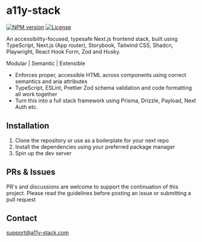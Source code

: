# a11y-stack

<a href="https://www.npmjs.com/package/create-a11y-stack-app"><img alt="NPM version" src="https://img.shields.io/npm/v/create-a11y-stack-app.svg?style=for-the-badge&labelColor=000000"></a>
<a href="https://github.com/asbhogal/a11y-stack/blob/main/LICENSE"><img alt="License" src="https://img.shields.io/npm/l/create-a11y-stack-app.svg?style=for-the-badge&labelColor=000000"></a>

An accessibility-focused, typesafe Next.js frontend stack, built using TypeScript, Next.js (App router), Storybook, Tailwind CSS, Shadcn, Playwright, React Hook Form, Zod and Husky.

Modular | Semantic | Extensible

- Enforces proper, accessible HTML across components using correct semantics and aria attributes
- TypeScript, ESLint, Prettier Zod schema validation and code formatting all work together
- Turn this into a full stack framework using Prisma, Drizzle, Payload, Next Auth etc.

## Installation

1. Clone the repository or use as a boilerplate for your next repo
2. Install the dependencies using your preferred package manager
3. Spin up the dev server

## PRs & Issues

PR's and discussions are welcome to support the continuation of this project. Please read the guidelines before posting an issue or submitting a pull request

## Contact

[support@a11y-stack.com](support@a11y-stack.com)
